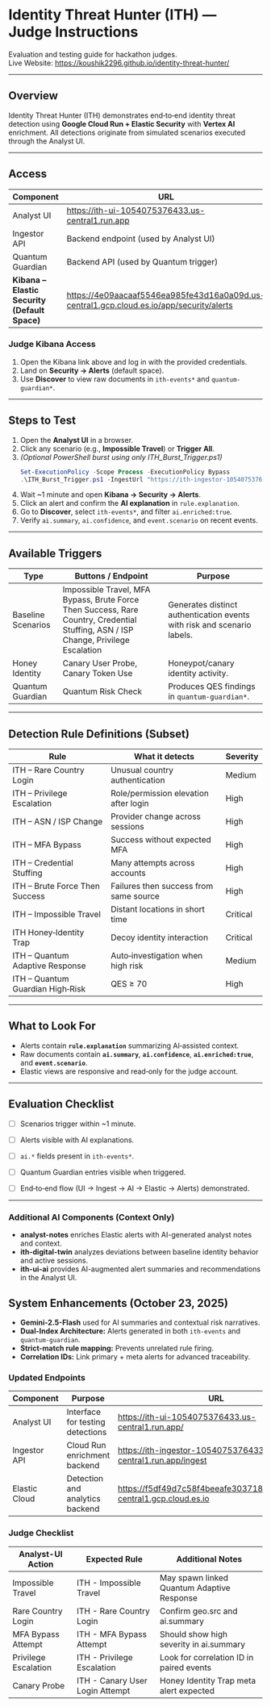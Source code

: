 # Identity Threat Hunter (ITH) — Judge Instructions

Evaluation and testing guide for hackathon judges.  
Live Website: https://koushik2296.github.io/identity-threat-hunter/

---

## Overview

Identity Threat Hunter (ITH) demonstrates end‑to‑end identity threat detection using **Google Cloud Run + Elastic Security** with **Vertex AI** enrichment. All detections originate from simulated scenarios executed through the Analyst UI.

---

## Access

| Component | URL | Credentials |
|---|---|---|
| Analyst UI | https://ith-ui-1054075376433.us-central1.run.app | — |
| Ingestor API | Backend endpoint (used by Analyst UI) | — |
| Quantum Guardian | Backend API (used by Quantum trigger) | — |
| **Kibana – Elastic Security (Default Space)** | https://4e09aacaaf5546ea985fe43d16a0a09d.us-central1.gcp.cloud.es.io/app/security/alerts | **Username:** `ith_judge` • **Password:** `Hackathon2025` |

### Judge Kibana Access
1. Open the Kibana link above and log in with the provided credentials.
2. Land on **Security → Alerts** (default space).
3. Use **Discover** to view raw documents in `ith-events*` and `quantum-guardian*`.

---

## Steps to Test

1. Open the **Analyst UI** in a browser.
2. Click any scenario (e.g., **Impossible Travel**) or **Trigger All**.
3. *(Optional PowerShell burst using only ITH_Burst_Trigger.ps1)*
   ```powershell
   Set-ExecutionPolicy -Scope Process -ExecutionPolicy Bypass
   .\ITH_Burst_Trigger.ps1 -IngestUrl "https://ith-ingestor-1054075376433.us-central1.run.app" -DurationSec 120 -Rps 30
   ```
4. Wait ~1 minute and open **Kibana → Security → Alerts**.
5. Click an alert and confirm the **AI explanation** in `rule.explanation`.
6. Go to **Discover**, select `ith-events*`, and filter `ai.enriched:true`.
7. Verify `ai.summary`, `ai.confidence`, and `event.scenario` on recent events.

---

## Available Triggers

| Type | Buttons / Endpoint | Purpose |
|---|---|---|
| Baseline Scenarios | Impossible Travel, MFA Bypass, Brute Force Then Success, Rare Country, Credential Stuffing, ASN / ISP Change, Privilege Escalation | Generates distinct authentication events with risk and scenario labels. |
| Honey Identity | Canary User Probe, Canary Token Use | Honeypot/canary identity activity. |
| Quantum Guardian | Quantum Risk Check | Produces QES findings in `quantum-guardian*`. |

---

## Detection Rule Definitions (Subset)

| Rule | What it detects | Severity |
|---|---|---|
| ITH – Rare Country Login | Unusual country authentication | Medium |
| ITH – Privilege Escalation | Role/permission elevation after login | High |
| ITH – ASN / ISP Change | Provider change across sessions | High |
| ITH – MFA Bypass | Success without expected MFA | High |
| ITH – Credential Stuffing | Many attempts across accounts | High |
| ITH – Brute Force Then Success | Failures then success from same source | High |
| ITH – Impossible Travel | Distant locations in short time | Critical |
| ITH Honey‑Identity Trap | Decoy identity interaction | Critical |
| ITH – Quantum Adaptive Response | Auto‑investigation when high risk | Medium |
| ITH – Quantum Guardian High‑Risk | QES ≥ 70 | High |

---

## What to Look For

- Alerts contain **`rule.explanation`** summarizing AI‑assisted context.
- Raw documents contain **`ai.summary`**, **`ai.confidence`**, **`ai.enriched:true`**, and **`event.scenario`**.
- Elastic views are responsive and read‑only for the judge account.

---

## Evaluation Checklist

- [ ] Scenarios trigger within ~1 minute.
- [ ] Alerts visible with AI explanations.
- [ ] `ai.*` fields present in `ith-events*`.
- [ ] Quantum Guardian entries visible when triggered.
- [ ] End‑to‑end flow (UI → Ingest → AI → Elastic → Alerts) demonstrated.


---

### Additional AI Components (Context Only)
- **analyst-notes** enriches Elastic alerts with AI-generated analyst notes and context.
- **ith-digital-twin** analyzes deviations between baseline identity behavior and active sessions.
- **ith-ui-ai** provides AI-augmented alert summaries and recommendations in the Analyst UI.



## System Enhancements (October 23, 2025)
- **Gemini-2.5-Flash** used for AI summaries and contextual risk narratives.
- **Dual-Index Architecture:** Alerts generated in both `ith-events` and `quantum-guardian`.
- **Strict-match rule mapping:** Prevents unrelated rule firing.
- **Correlation IDs:** Link primary + meta alerts for advanced traceability.

### Updated Endpoints
| Component | Purpose | URL |
|------------|----------|-----|
| Analyst UI | Interface for testing detections | https://ith-ui-1054075376433.us-central1.run.app/ |
| Ingestor API | Cloud Run enrichment backend | https://ith-ingestor-1054075376433.us-central1.run.app/ingest |
| Elastic Cloud | Detection and analytics backend | https://f5df49d7c58f4beeafe303718a943a44.us-central1.gcp.cloud.es.io |

### Judge Checklist
| Analyst-UI Action | Expected Rule | Additional Notes |
|-------------------|----------------|------------------|
| Impossible Travel | ITH - Impossible Travel | May spawn linked Quantum Adaptive Response |
| Rare Country Login | ITH - Rare Country Login | Confirm geo.src and ai.summary |
| MFA Bypass Attempt | ITH - MFA Bypass Attempt | Should show high severity in ai.summary |
| Privilege Escalation | ITH - Privilege Escalation | Look for correlation ID in paired events |
| Canary Probe | ITH - Canary User Login Attempt | Honey Identity Trap meta alert expected |
